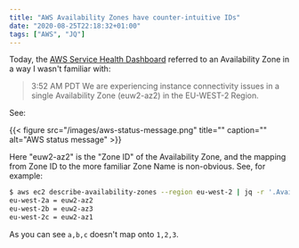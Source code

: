 ```yaml
---
title: "AWS Availability Zones have counter-intuitive IDs"
date: "2020-08-25T22:18:32+01:00"
tags: ["AWS", "JQ"]
---
```


Today, the
[AWS Service Health Dashboard](https://status.aws.amazon.com/#EU_block) referred
to an Availability Zone in a way I wasn't familiar with:

> 3:52 AM PDT We are experiencing instance connectivity issues in a single
> Availability Zone (euw2-az2) in the EU-WEST-2 Region.

See:

{{< figure src="/images/aws-status-message.png" title="" caption="" alt="AWS status message" >}}

Here "euw2-az2" is the "Zone ID" of the Availability Zone, and the mapping from
Zone ID to the more familiar Zone Name is non-obvious. See, for example:

```bash
$ aws ec2 describe-availability-zones --region eu-west-2 | jq -r '.AvailabilityZones[] | [ .ZoneName, .ZoneId ] | join(" = ")'
eu-west-2a = euw2-az2
eu-west-2b = euw2-az3
eu-west-2c = euw2-az1
```

As you can see `a,b,c` doesn't map onto `1,2,3`.
